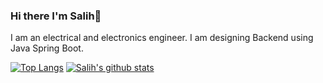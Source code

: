 ### Hi there I'm Salih👋

I am an electrical and electronics engineer.
I am designing Backend using Java Spring Boot.

[![Top Langs](https://github-readme-stats.vercel.app/api/top-langs/?username=selonilo)](https://github.com/anuraghazra/github-readme-stats) [![Salih's github stats](https://github-readme-stats.vercel.app/api?username=selonilo&count_private=true&show_icons=true&theme=radical&hide_rank=false)](https://github.com/anuraghazra/github-readme-stats)

<!--
**selonilo/selonilo** is a ✨ _special_ ✨ repository because its `README.md` (this file) appears on your GitHub profile.

Here are some ideas to get you started:

- 🔭 I’m currently working on ...
- 🌱 I’m currently learning ...
- 👯 I’m looking to collaborate on ...
- 🤔 I’m looking for help with ...
- 💬 Ask me about ...
- 📫 How to reach me: ...
- 😄 Pronouns: ...
- ⚡ Fun fact: ...
-->
